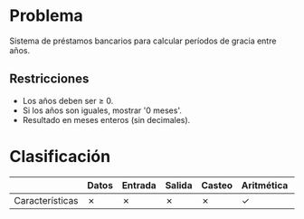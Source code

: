 # Problema

Sistema de préstamos bancarios para calcular períodos de gracia entre años.

## Restricciones

- Los años deben ser ≥ 0.
- Si los años son iguales, mostrar '0 meses'.
- Resultado en meses enteros (sin decimales).

# Clasificación
|  | Datos | Entrada | Salida | Casteo | Aritmética | Relacionales | Lógicos | Condicionales | Ciclo | Matrices | Funciones |
|----------|-------|---------|--------|--------|------------|--------------|---------|---------------|-------|----------|-------------|
| Características | ✗ | ✗ | ✗ | ✗ | ✓ | ✗ | ✗ | ✗ | ✗ | ✗ | ✗ |
